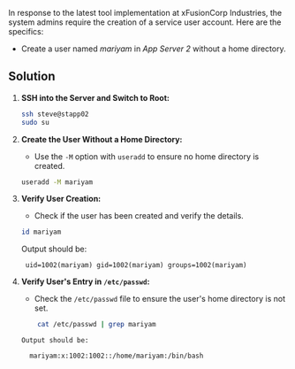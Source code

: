 In response to the latest tool implementation at xFusionCorp Industries, the system admins require the creation of a service user account. Here are the specifics:

- Create a user named _mariyam_ in _App Server 2_ without a home directory.

## Solution

1. **SSH into the Server and Switch to Root:**

   ```bash
   ssh steve@stapp02
   sudo su
   ```

2. **Create the User Without a Home Directory:**
   - Use the `-M` option with `useradd` to ensure no home directory is created.

   ```bash
   useradd -M mariyam
   ```

3. **Verify User Creation:**
   - Check if the user has been created and verify the details.

   ```bash
   id mariyam
   ```

   Output should be:

     ```
      uid=1002(mariyam) gid=1002(mariyam) groups=1002(mariyam)
     ```

4. **Verify User's Entry in `/etc/passwd`:**
   - Check the `/etc/passwd` file to ensure the user's home directory is not set.

   ```bash
       cat /etc/passwd | grep mariyam
   ```

       Output should be:

    ```
      mariyam:x:1002:1002::/home/mariyam:/bin/bash
    ```
